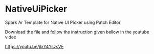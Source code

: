 # NativeUiPicker
Spark Ar Template for Native UI Picker using Patch Editor

Download the file and follow the instruction given bellow in the youtube video

https://youtu.be/jIxY4YszsVE
